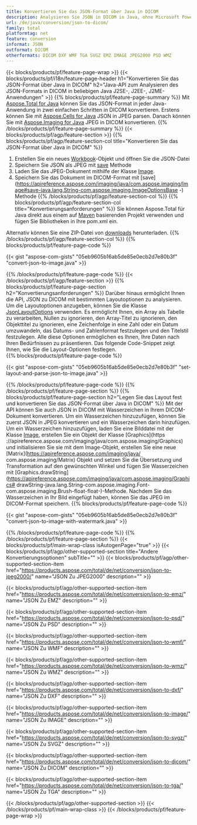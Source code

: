```yaml
---
title: Konvertieren Sie das JSON-Format über Java in DICOM
description: Analysieren Sie JSON in DICOM in Java, ohne Microsoft PowerPoint zu verwenden
url: /de/java/conversion/json-to-dicom/
family: total
platformtag: net
feature: conversion
informat: JSON
outformat: DICOM
otherformats: DICOM DXF WMF TGA SVGZ EMZ IMAGE JPEG2000 PSD WMZ
---
```

{{< blocks/products/pf/feature-page-wrap >}}
{{< blocks/products/pf/i18n/feature-page-header h1="Konvertieren Sie das JSON-Format über Java in DICOM" h2="Java-API zum Analysieren des JSON-Formats in DICOM in beliebigen Java J2SE-, J2EE-, J2ME-Anwendungen" >}}
{{% blocks/products/pf/feature-page-summary %}}
Mit [Aspose.Total for Java](https://products.aspose.com/total/java/) können Sie das JSON-Format in jeder Java-Anwendung in zwei einfachen Schritten in DICOM konvertieren. Erstens können Sie mit [Aspose.Cells for Java](https://products.aspose.com/cells/java/) JSON in JPEG parsen. Danach können Sie mit [Aspose.Imaging for Java](https://products.aspose.com/imaging/java/) JPEG in DICOM konvertieren.
{{% /blocks/products/pf/feature-page-summary  %}}
{{< blocks/products/pf/agp/feature-section >}}
{{% blocks/products/pf/agp/feature-section-col title="Konvertieren Sie das JSON-Format über Java in DICOM" %}}
1. Erstellen Sie ein neues [Workbook](https://apireference.aspose.com/cells/java/com.aspose.cells/Workbook)-Objekt und öffnen Sie die JSON-Datei
2. Speichern Sie JSON als JPEG mit [save](https://apireference.aspose.com/cells/java/com.aspose.cells/workbook#save(java.lang.String,%20com.aspose.cells.SaveOptions)) Methode
3. Laden Sie das JPEG-Dokument mithilfe der Klasse [Image](https://apireference.aspose.com/imaging/java/com.aspose.imaging/Image).
4. Speichern Sie das Dokument im DICOM-Format mit [save](https://apireference.aspose.com/imaging/java/com.aspose.imaging/Image#save-java.lang.String-com.aspose.imaging.ImageOptionsBase -) Methode
{{% /blocks/products/pf/agp/feature-section-col %}}
{{% blocks/products/pf/agp/feature-section-col title="Konvertierungsanforderungen" %}}
Sie können Aspose.Total für Java direkt aus einem auf [Maven](https://repository.aspose.com/webapp/#/artifacts/browse/tree/General/repo/com/aspose/aspose-total) basierenden Projekt verwenden und fügen Sie Bibliotheken in Ihre pom.xml ein.

Alternativ können Sie eine ZIP-Datei von [downloads](https://downloads.aspose.com/total/java) herunterladen.
{{% /blocks/products/pf/agp/feature-section-col %}}
{{% blocks/products/pf/feature-page-code %}}

{{< gist "aspose-com-gists" "05eb9605b16ab5de85e0ecb2d7e80b3f" "convert-json-to-image.java" >}}


{{% /blocks/products/pf/feature-page-code %}}
{{< /blocks/products/pf/agp/feature-section >}}
{{% blocks/products/pf/feature-page-section  h2="Konvertierungsanforderungen" %}}
Darüber hinaus ermöglicht Ihnen die API, JSON zu DICOM mit bestimmten Layoutoptionen zu analysieren. Um die Layoutoptionen anzugeben, können Sie die Klasse [JsonLayoutOptions](https://apireference.aspose.com/cells/java/com.aspose.cells/jsonlayoutoptions) verwenden. Es ermöglicht Ihnen, ein Array als Tabelle zu verarbeiten, Nullen zu ignorieren, den Array-Titel zu ignorieren, den Objekttitel zu ignorieren, eine Zeichenfolge in eine Zahl oder ein Datum umzuwandeln, das Datums- und Zahlenformat festzulegen und den Titelstil festzulegen. Alle diese Optionen ermöglichen es Ihnen, Ihre Daten nach Ihren Bedürfnissen zu präsentieren. Das folgende Code-Snippet zeigt Ihnen, wie Sie die Layout-Optionen festlegen.  
{{% blocks/products/pf/feature-page-code %}}

{{< gist "aspose-com-gists" "05eb9605b16ab5de85e0ecb2d7e80b3f" "set-layout-and-parse-json-to-image.java" >}}

{{% /blocks/products/pf/feature-page-code  %}}
{{% /blocks/products/pf/feature-page-section %}}
{{% blocks/products/pf/feature-page-section  h2="Legen Sie das Layout fest und konvertieren Sie das JSON-Format über Java in DICOM" %}}
Mit der API können Sie auch JSON in DICOM mit Wasserzeichen in Ihrem DICOM-Dokument konvertieren. Um ein Wasserzeichen hinzuzufügen, können Sie zuerst JSON in JPEG konvertieren und ein Wasserzeichen darin hinzufügen. Um ein Wasserzeichen hinzuzufügen, laden Sie eine Bilddatei mit der Klasse [Image](https://apireference.aspose.com/imaging/java/com.aspose.imaging/Image), erstellen Sie ein Objekt der Klasse [Graphics](https ://apireference.aspose.com/imaging/java/com.aspose.imaging/Graphics) und initialisieren Sie sie mit dem Image-Objekt, erstellen Sie eine neue [Matrix](https://apireference.aspose.com/imaging/java/ com.aspose.imaging/Matrix) Objekt und setzen Sie die Übersetzung und Transformation auf den gewünschten Winkel und fügen Sie Wasserzeichen mit [Graphics.drawString](https://apireference.aspose.com/imaging/java/com.aspose.imaging/Graphics# drawString-java.lang.String-com.aspose.imaging.Font-com.aspose.imaging.Brush-float-float-)-Methode. Nachdem Sie das Wasserzeichen in Ihr Bild eingefügt haben, können Sie das JPEG im DICOM-Format speichern. 
{{% blocks/products/pf/feature-page-code %}}

{{< gist "aspose-com-gists" "05eb9605b16ab5de85e0ecb2d7e80b3f" "convert-json-to-image-with-watermark.java" >}}

{{% /blocks/products/pf/feature-page-code  %}}
{{% /blocks/products/pf/feature-page-section %}}
{{< blocks/products/pf/main-wrap-class isAutogenPage="true" >}}
{{< blocks/products/pf/agp/other-supported-section title="Andere Konvertierungsoptionen" subTitle="" >}}
{{< blocks/products/pf/agp/other-supported-section-item href="https://products.aspose.com/total/de/net/conversion/json-to-jpeg2000/" name="JSON Zu JPEG2000" description="" >}}

{{< blocks/products/pf/agp/other-supported-section-item href="https://products.aspose.com/total/de/net/conversion/json-to-emz/" name="JSON Zu EMZ" description="" >}}

{{< blocks/products/pf/agp/other-supported-section-item href="https://products.aspose.com/total/de/net/conversion/json-to-psd/" name="JSON Zu PSD" description="" >}}

{{< blocks/products/pf/agp/other-supported-section-item href="https://products.aspose.com/total/de/net/conversion/json-to-wmf/" name="JSON Zu WMF" description="" >}}

{{< blocks/products/pf/agp/other-supported-section-item href="https://products.aspose.com/total/de/net/conversion/json-to-wmz/" name="JSON Zu WMZ" description="" >}}

{{< blocks/products/pf/agp/other-supported-section-item href="https://products.aspose.com/total/de/net/conversion/json-to-dxf/" name="JSON Zu DXF" description="" >}}

{{< blocks/products/pf/agp/other-supported-section-item href="https://products.aspose.com/total/de/net/conversion/json-to-image/" name="JSON Zu IMAGE" description="" >}}

{{< blocks/products/pf/agp/other-supported-section-item href="https://products.aspose.com/total/de/net/conversion/json-to-svgz/" name="JSON Zu SVGZ" description="" >}}

{{< blocks/products/pf/agp/other-supported-section-item href="https://products.aspose.com/total/de/net/conversion/json-to-dicom/" name="JSON Zu DICOM" description="" >}}

{{< blocks/products/pf/agp/other-supported-section-item href="https://products.aspose.com/total/de/net/conversion/json-to-tga/" name="JSON Zu TGA" description="" >}}


{{< /blocks/products/pf/agp/other-supported-section >}}
{{< /blocks/products/pf/main-wrap-class >}}
{{< /blocks/products/pf/feature-page-wrap >}}